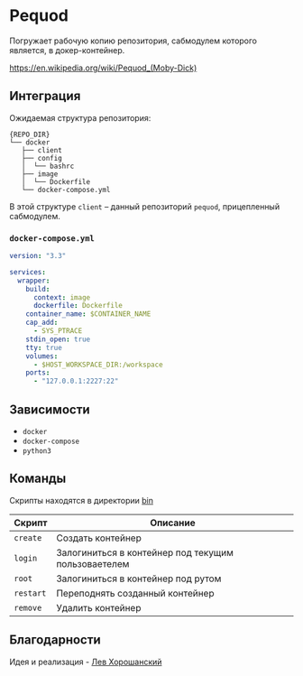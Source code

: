 # Pequod

Погружает рабочую копию репозитория, сабмодулем которого является, в докер-контейнер.

https://en.wikipedia.org/wiki/Pequod_(Moby-Dick)

## Интеграция

Ожидаемая структура репозитория:

```
{REPO_DIR}
└── docker
   ├── client
   ├── config
   │  └── bashrc
   ├── image
   │  └── Dockerfile
   └── docker-compose.yml
```

В этой структуре `client` – данный репозиторий `pequod`, прицепленный сабмодулем.

### `docker-compose.yml`

```yaml
version: "3.3"

services:
  wrapper:
    build:
      context: image
      dockerfile: Dockerfile
    container_name: $CONTAINER_NAME
    cap_add:
      - SYS_PTRACE
    stdin_open: true
    tty: true
    volumes:
      - $HOST_WORKSPACE_DIR:/workspace
    ports:
      - "127.0.0.1:2227:22"
```

## Зависимости

- `docker`
- `docker-compose`
- `python3`

## Команды

Скрипты находятся в директории [bin](/bin)

| Скрипт | Описание  |
| - | - |
| `create`   | Создать контейнер |
| `login` | Залогиниться в контейнер под текущим пользоваетелем |
| `root` | Залогиниться в контейнер под рутом |
| `restart` | Переподнять созданный контейнер |
| `remove` | Удалить контейнер |

## Благодарности

Идея и реализация - [Лев Хорошанский](https://github.com/TmLev)

